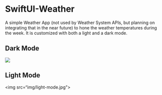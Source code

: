 # SwiftUI-Weather
A simple Weather App (not used by Weather System APIs, but planning on integrating that in the near future) to hone the weather temperatures during the week. It is customized with both a light and a dark mode.  

## Dark Mode
<img src=“img/dark-mode.jpg”>                                                                         


                                                                                                         
## Light Mode
<img src=“img/light-mode.jpg"> 
                                                                                                         
